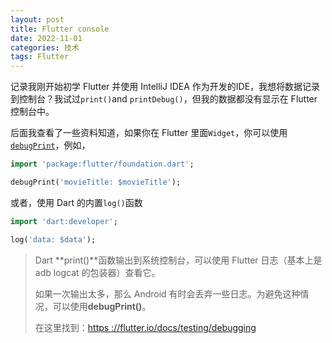 ```yaml
---
layout: post
title: Flutter console
date: 2022-11-01
categories: 技术
tags: Flutter
---
```


记录我刚开始初学 Flutter 并使用 IntelliJ IDEA 作为开发的IDE，我想将数据记录到控制台？我试过`print()`and `printDebug()`，但我的数据都没有显示在 Flutter 控制台中。

后面我查看了一些资料知道，如果你在 Flutter 里面`Widget`，你可以使用[`debugPrint`](https://api.flutter.dev/flutter/foundation/debugPrint.html)，例如，

```dart
import 'package:flutter/foundation.dart';

debugPrint('movieTitle: $movieTitle');
```

或者，使用 Dart 的内置`log()`函数

```dart
import 'dart:developer';

log('data: $data');
```

> Dart **print()**函数输出到系统控制台，可以使用 Flutter 日志（基本上是 adb logcat 的包装器）查看它。
>
> 如果一次输出太多，那么 Android 有时会丢弃一些日志。为避免这种情况，可以使用**debugPrint()**。
>
> 在这里找到：[https ://flutter.io/docs/testing/debugging](https://flutter.io/docs/testing/debugging)